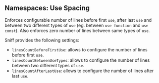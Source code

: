 ## Namespaces: Use Spacing

Enforces configurable number of lines before first `use`, after last `use` and between two different types of `use` (eg. between `use function` and `use const`). Also enforces zero number of lines between same types of `use`.

Sniff provides the following settings:

*   `linesCountBeforeFirstUse`: allows to configure the number of lines before first `use`.
*   `linesCountBetweenUseTypes`: allows to configure the number of lines between two different types of `use`.
*   `linesCountAfterLastUse`: allows to configure the number of lines after last `use`.
